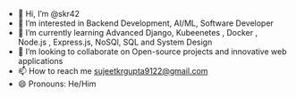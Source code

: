 - 👋 Hi, I’m @skr42
- 👀 I’m interested in Backend Development, AI/ML, Software Developer
- 🌱 I’m currently learning Advanced Django, Kubeenetes , Docker , Node.js , Express.js, NoSQl, SQL and System Design
- 💞️ I’m looking to collaborate on Open-source projects and innovative web applications
- 📫 How to reach me sujeetkrgupta9122@gmail.com
- 😄 Pronouns: He/Him

<!---
skr42/skr42 is a ✨ special ✨ repository because its `README.md` (this file) appears on your GitHub profile.
You can click the Preview link to take a look at your changes.
--->

